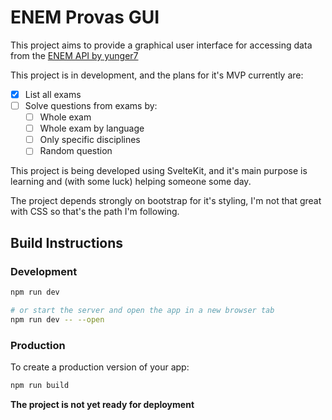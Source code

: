 # ENEM Provas GUI

This project aims to provide a graphical user interface for accessing data from the [ENEM API by yunger7](https://github.com/yunger7/enem-api)

This project is in development, and the plans for it's MVP currently are:

- [x] List all exams
- [ ] Solve questions from exams by:
  - [ ] Whole exam
  - [ ] Whole exam by language
  - [ ] Only specific disciplines
  - [ ] Random question

This project is being developed using SvelteKit, and it's main purpose is learning and (with some luck) helping someone some day.

The project depends strongly on bootstrap for it's styling, I'm not that great with CSS so that's the path I'm following.

## Build Instructions

### Development

```bash
npm run dev

# or start the server and open the app in a new browser tab
npm run dev -- --open
```

### Production

To create a production version of your app:

```bash
npm run build
```

**The project is not yet ready for deployment**
